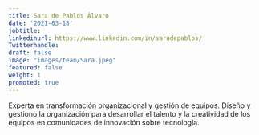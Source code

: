 ```yaml
---
title: Sara de Pablos Álvaro
date: '2021-03-18'
jobtitle:
linkedinurl: https://www.linkedin.com/in/saradepablos/
Twitterhandle:
draft: false
image: "images/team/Sara.jpeg"
featured: false
weight: 1
promoted: true
---
```

Experta en transformación organizacional y gestión de equipos. Diseño y gestiono la organización para desarrollar el talento y la creatividad de los equipos en comunidades de innovación sobre tecnología.